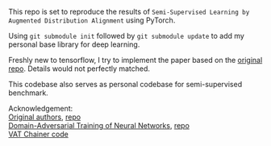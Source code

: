 This repo is set to reproduce the results of `Semi-Supervised Learning by Augmented Distribution Alignment` using PyTorch.


Using `git submodule init` followed by `git submodule update` to add my personal base library for deep learning.

Freshly new to tensorflow, I try to implement the paper based on the [original repo]('https://github.com/qinenergy/adanet').
Details would not perfectly matched. 

This codebase also serves as personal codebase for semi-supervised benchmark.

Acknowledgement:  
[Original authors](https://arxiv.org/abs/1905.08171), [repo](https://github.com/qinenergy/adanet)   
[Domain-Adversarial Training of Neural Networks](https://arxiv.org/pdf/1505.07818.pdf), [repo](https://github.com/ShichengChen/Domain-Adversarial-Training-of-Neural-Networks)  
[VAT Chainer code](https://github.com/takerum/vat_chainer)